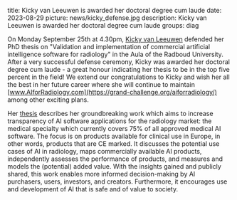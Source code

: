 title: Kicky van Leeuwen is awarded her doctoral degree cum laude
date: 2023-08-29
picture: news/kicky_defense.jpg
description: Kicky van Leeuwen is awarded her doctoral degree cum laude
groups: diag



On Monday September 25th at 4.30pm, [Kicky van Leeuwen](https://www.linkedin.com/in/kickyvanleeuwen/) defended her PhD thesis on "Validation and implementation of commercial artificial intelligence software for radiology" in the Aula of the Radboud University.  After a very successful defense ceremony, Kicky was awarded her doctoral degree cum laude - a great honour indicating her thesis to be in the top five percent in the field! We extend our congratulations to Kicky and wish her all the best in her future career where she will continue to maintain [www.AIforRadiology.com](https://grand-challenge.org/aiforradiology/) among other exciting plans.

Her [thesis](https://www.diagnijmegen.nl/publications/Leeu23c) describes her groundbreaking work which aims to increase transparency of AI software applications for the radiology market: the medical specialty which currently covers 75% of all approved medical AI software. The focus is on products available for clinical use in Europe, in other words, products that are CE marked.  It discusses the potential use cases of AI in radiology, maps commercially available AI products, independently assesses the performance of products, and measures and models the (potential) added value. With the insights gained and publicly shared, this work enables more informed decision-making by AI purchasers, users, investors, and creators. Furthermore, it encourages use and development of AI that is safe and of value to society.
